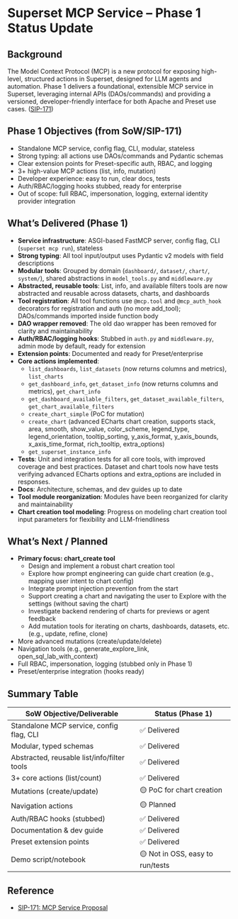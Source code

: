# Superset MCP Service – Phase 1 Status Update

## Background
The Model Context Protocol (MCP) is a new protocol for exposing high-level, structured actions in Superset, designed for LLM agents and automation. Phase 1 delivers a foundational, extensible MCP service in Superset, leveraging internal APIs (DAOs/commands) and providing a versioned, developer-friendly interface for both Apache and Preset use cases. ([SIP-171](https://github.com/apache/superset/issues/33870))

## Phase 1 Objectives (from SoW/SIP-171)
- Standalone MCP service, config flag, CLI, modular, stateless
- Strong typing: all actions use DAOs/commands and Pydantic schemas
- Clear extension points for Preset-specific auth, RBAC, and logging
- 3+ high-value MCP actions (list, info, mutation)
- Developer experience: easy to run, clear docs, tests
- Auth/RBAC/logging hooks stubbed, ready for enterprise
- Out of scope: full RBAC, impersonation, logging, external identity provider integration

## What’s Delivered (Phase 1)
- **Service infrastructure**: ASGI-based FastMCP server, config flag, CLI (`superset mcp run`), stateless
- **Strong typing**: All tool input/output uses Pydantic v2 models with field descriptions
- **Modular tools**: Grouped by domain (`dashboard/`, `dataset/`, `chart/`, `system/`), shared abstractions in `model_tools.py` and `middleware.py`
- **Abstracted, reusable tools**: List, info, and available filters tools are now abstracted and reusable across datasets, charts, and dashboards
- **Tool registration**: All tool functions use `@mcp.tool` and `@mcp_auth_hook` decorators for registration and auth (no more add_tool); DAOs/commands imported inside function body
- **DAO wrapper removed**: The old dao wrapper has been removed for clarity and maintainability
- **Auth/RBAC/logging hooks**: Stubbed in `auth.py` and `middleware.py`, admin mode by default, ready for extension
- **Extension points**: Documented and ready for Preset/enterprise
- **Core actions implemented**:
  - `list_dashboards`, `list_datasets` (now returns columns and metrics), `list_charts`
  - `get_dashboard_info`, `get_dataset_info` (now returns columns and metrics), `get_chart_info`
  - `get_dashboard_available_filters`, `get_dataset_available_filters`, `get_chart_available_filters`
  - `create_chart_simple` (PoC for mutation)
  - `create_chart` (advanced ECharts chart creation, supports stack, area, smooth, show_value, color_scheme, legend_type, legend_orientation, tooltip_sorting, y_axis_format, y_axis_bounds, x_axis_time_format, rich_tooltip, extra_options)
  - `get_superset_instance_info`
- **Tests**: Unit and integration tests for all core tools, with improved coverage and best practices. Dataset and chart tools now have tests verifying advanced ECharts options and extra_options are included in responses.
- **Docs**: Architecture, schemas, and dev guides up to date
- **Tool module reorganization**: Modules have been reorganized for clarity and maintainability
- **Chart creation tool modeling**: Progress on modeling chart creation tool input parameters for flexibility and LLM-friendliness

## What’s Next / Planned
- **Primary focus: chart_create tool**
  - Design and implement a robust chart creation tool
  - Explore how prompt engineering can guide chart creation (e.g., mapping user intent to chart config)
  - Integrate prompt injection prevention from the start
  - Support creating a chart and navigating the user to Explore with the settings (without saving the chart)
  - Investigate backend rendering of charts for previews or agent feedback
  - Add mutation tools for iterating on charts, dashboards, datasets, etc. (e.g., update, refine, clone)
- More advanced mutations (create/update/delete)
- Navigation tools (e.g., generate_explore_link, open_sql_lab_with_context)
- Full RBAC, impersonation, logging (stubbed only in Phase 1)
- Preset/enterprise integration (hooks ready)

## Summary Table
| SoW Objective/Deliverable                | Status (Phase 1)                |
|------------------------------------------|---------------------------------|
| Standalone MCP service, config flag, CLI | ✅ Delivered                    |
| Modular, typed schemas                   | ✅ Delivered                    |
| Abstracted, reusable list/info/filter tools | ✅ Delivered                 |
| 3+ core actions (list/count)             | ✅ Delivered                    |
| Mutations (create/update)                | 🟡 PoC for chart creation       |
| Navigation actions                       | 🟡 Planned                     |
| Auth/RBAC hooks (stubbed)                | ✅ Delivered                    |
| Documentation & dev guide                | ✅ Delivered                    |
| Preset extension points                  | ✅ Delivered                    |
| Demo script/notebook                     | 🟡 Not in OSS, easy to run/tests|

## Reference
- [SIP-171: MCP Service Proposal](https://github.com/apache/superset/issues/33870)
